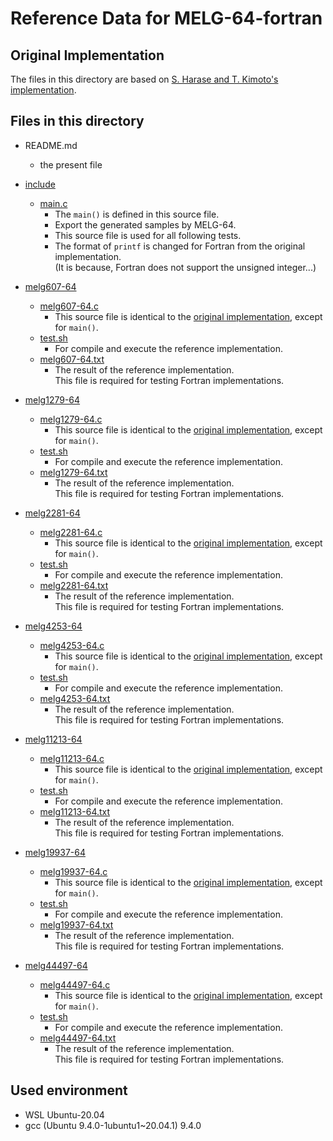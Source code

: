 # Reference Data for MELG-64-fortran

## Original Implementation

The files in this directory are based on [S. Harase and T. Kimoto's implementation](https://github.com/sharase/melg-64).

## Files in this directory

- README.md
  - the present file

- [include](include)
  - [main.c](include/main.c)
    - The `main()` is defined in this source file.
    - Export the generated samples by MELG-64.
    - This source file is used for all following tests.
    - The format of `printf` is changed for Fortran from the original implementation.</br>(It is because, Fortran does not support the unsigned integer...)

- [melg607-64](melg607-64)
  - [melg607-64.c](melg607-64/melg607-64.c)
    - This source file is identical to the [original implementation](https://github.com/sharase/melg-64/blob/master/melg607-64/melg607-64.c), except for `main()`.
  - [test.sh](melg607-64/test.sh)
    - For compile and execute the reference implementation.
  - [melg607-64.txt](melg607-64/melg607-64.txt)
    - The result of the reference implementation.</br>This file is required for testing Fortran implementations.

- [melg1279-64](melg1279-64)
  - [melg1279-64.c](melg1279-64/melg1279-64.c)
    - This source file is identical to the [original implementation](https://github.com/sharase/melg-64/blob/master/melg1279-64/melg1279-64.c), except for `main()`.
  - [test.sh](melg1279-64/test.sh)
    - For compile and execute the reference implementation.
  - [melg1279-64.txt](melg1279-64/melg1279-64.txt)
    - The result of the reference implementation.</br>This file is required for testing Fortran implementations.

- [melg2281-64](melg2281-64)
  - [melg2281-64.c](melg2281-64/melg2281-64.c)
    - This source file is identical to the [original implementation](https://github.com/sharase/melg-64/blob/master/melg2281-64/melg2281-64.c), except for `main()`.
  - [test.sh](melg2281-64/test.sh)
    - For compile and execute the reference implementation.
  - [melg2281-64.txt](melg2281-64/melg2281-64.txt)
    - The result of the reference implementation.</br>This file is required for testing Fortran implementations.

- [melg4253-64](melg4253-64)
  - [melg4253-64.c](melg4253-64/melg4253-64.c)
    - This source file is identical to the [original implementation](https://github.com/sharase/melg-64/blob/master/melg4253-64/melg4253-64.c), except for `main()`.
  - [test.sh](melg4253-64/test.sh)
    - For compile and execute the reference implementation.
  - [melg4253-64.txt](melg4253-64/melg4253-64.txt)
    - The result of the reference implementation.</br>This file is required for testing Fortran implementations.

- [melg11213-64](melg11213-64)
  - [melg11213-64.c](melg11213-64/melg11213-64.c)
    - This source file is identical to the [original implementation](https://github.com/sharase/melg-64/blob/master/melg11213-64/melg11213-64.c), except for `main()`.
  - [test.sh](melg11213-64/test.sh)
    - For compile and execute the reference implementation.
  - [melg11213-64.txt](melg11213-64/melg11213-64.txt)
    - The result of the reference implementation.</br>This file is required for testing Fortran implementations.

- [melg19937-64](melg19937-64)
  - [melg19937-64.c](melg19937-64/melg19937-64.c)
    - This source file is identical to the [original implementation](https://github.com/sharase/melg-64/blob/master/melg19937-64/melg19937-64.c), except for `main()`.
  - [test.sh](melg19937-64/test.sh)
    - For compile and execute the reference implementation.
  - [melg19937-64.txt](melg19937-64/melg19937-64.txt)
    - The result of the reference implementation.</br>This file is required for testing Fortran implementations.

- [melg44497-64](melg44497-64)
  - [melg44497-64.c](melg44497-64/melg44497-64.c)
    - This source file is identical to the [original implementation](https://github.com/sharase/melg-64/blob/master/melg44497-64/melg44497-64.c), except for `main()`.
  - [test.sh](melg44497-64/test.sh)
    - For compile and execute the reference implementation.
  - [melg44497-64.txt](melg44497-64/melg44497-64.txt)
    - The result of the reference implementation.</br>This file is required for testing Fortran implementations.

## Used environment

- WSL Ubuntu-20.04
- gcc (Ubuntu 9.4.0-1ubuntu1~20.04.1) 9.4.0

<!-- EOF -->
